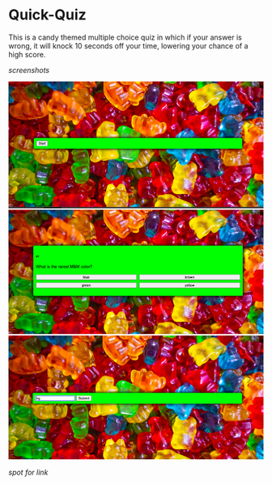 # Quick-Quiz
This is a candy themed multiple choice quiz in which if your answer is wrong, it will knock 10 seconds off your time, lowering your chance of a high score.


*screenshots*

![Alt text](./assets/screenshot1.png "start page")
![Alt text](./assets/screenshot2.png "question page")
![Alt text](./assets/screenshot3.png "end page")

*spot for link*